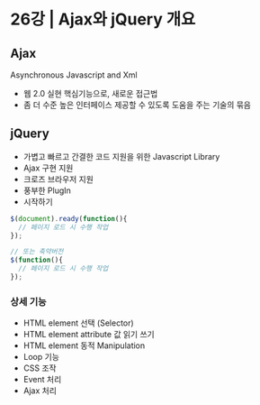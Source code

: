 # 26강 | Ajax와 jQuery 개요

## Ajax
Asynchronous Javascript and Xml
* 웹 2.0 실현 핵심기능으로, 새로운 접근법
* 좀 더 수준 높은 인터페이스 제공할 수 있도록 도움을 주는 기술의 묶음

## jQuery
* 가볍고 빠르고 간결한 코드 지원을 위한 Javascript Library
* Ajax 구현 지원
* 크로즈 브라우저 지원
* 풍부한 PlugIn
* 시작하기
```javascript
$(document).ready(function(){
  // 페이지 로드 시 수행 작업
});

// 또는 축약버전
$(function(){
  // 페이지 로드 시 수행 작업
});
```

### 상세 기능
* HTML element 선택 (Selector)
* HTML element attribute 값 읽기 쓰기
* HTML element 동적 Manipulation
* Loop 기능
* CSS 조작
* Event 처리
* Ajax 처리

